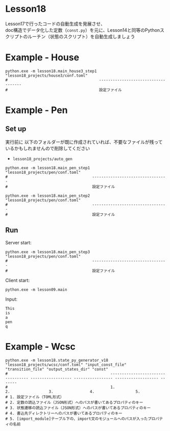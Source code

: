 # Lesson18

Lesson17で行ったコードの自動生成を発展させ、  
doc構造でデータ化した定数（`const.py`）を元に、Lesson14と同等のPythonスクリプトのルーチン（状態のスクリプト）を自動生成しましょう  

# Example - House

```shell
python.exe -m lesson18.main_house3_step1 "lesson18_projects/house3/conf.toml"
#                                        ------------------------------------
#                                        設定ファイル
```

# Example - Pen

## Set up

実行前に 以下のフォルダーが既に作成されていれば、不要なファイルが残っているかもしれませんので削除してください

- `lesson18_projects/auto_gen`

```shell
python.exe -m lesson18.main_pen_step1 "lesson18_projects/pen/conf.toml"
#                                     ---------------------------------
#                                     設定ファイル

python.exe -m lesson18.main_pen_step2 "lesson18_projects/pen/conf.toml"
#                                     ---------------------------------
#                                     設定ファイル
```

## Run

Server start:  

```shell
python.exe -m lesson18.main_pen_step3 "lesson18_projects/pen/conf.toml"
#                                     ---------------------------------
#                                     設定ファイル
```

Client start:  

```shell
python.exe -m lesson09.main
```

Input:  

```shell
This
is
a
pen
q
```

# Example - Wcsc

```shell
python.exe -m lesson18.state_py_generator_v18 "lesson18_projects/wcsc/conf.toml" "input_const_file" "transition_file" "output_states_dir" "const"
#                                             ---------------------------------- ------------------ ----------------- ------------------- -------
#                                             1.                                 2.                 3.                4.                  5.
# 1. 設定ファイル（TOML形式）
# 2. 定数の読込ファイル（JSON形式）へのパスが書いてあるプロパティのキー
# 3. 状態遷移の読込ファイル（JSON形式）へのパスが書いてあるプロパティのキー
# 4. 書込先ディレクトリーへのパスが書いてあるプロパティのキー
# 5. [import_module]テーブル下の、import文のモジュールへのパスが入ったプロパティの名前
```
